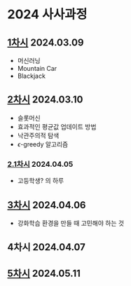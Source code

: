 # 2024 사사과정

## [1차시](https://github.com/nkmin0/2024_RL/tree/main/RL_240309_MountainCar) 2024.03.09

- 머신러닝
- Mountain Car
- Blackjack

## [2차시](https://github.com/nkmin0/2024_RL/tree/main/RL_240310_Bandit) 2024.03.10

- 슬롯머신
- 효과적인 평균값 업데이트 방법
- 낙관주의적 탐색
- $\epsilon$-greedy 알고리즘

### [2.1차시](https://github.com/nkmin0/2024_RL/tree/main/RL_240405_Q-Learning) 2024.04.05

- 고등학생? 의 하루

## [3차시](https://github.com/nkmin0/2024_RL/tree/main/RL_240406_MakeEnvironment) 2024.04.06

- 강화학습 환경을 만들 때 고민해야 하는 것

## 4차시 2024.04.07

## [5차시](https://github.com/nkmin0/2024_RL/tree/main/RL_2405011_NeuralNetwork) 2024.05.11
